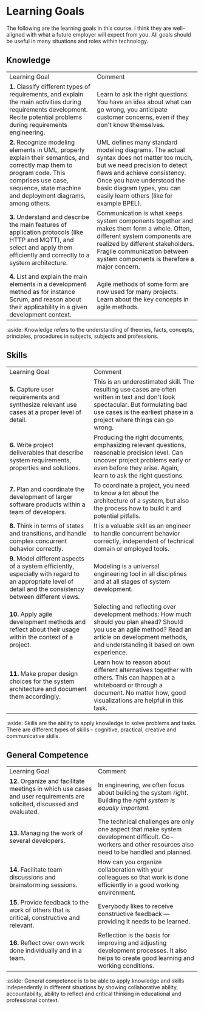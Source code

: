 # Learning Goals

The following are the learning goals in this course. I think they are well-aligned with what a future employer will expect from you. All goals should be useful in many situations and roles within technology.

## Knowledge


<div>
<table class="table">
<tr><td>Learning Goal</td><td>Comment</td></tr>
<tr><td><strong>1.</strong> Classify different types of requirements, and explain the main activities during requirements development. Recite potential problems during requirements engineering.
</td>
<td>
Learn to ask the right questions. You have an idea about what can go wrong, you anticipate customer concerns, even if they don't know themselves.
</td>
</tr>
<tr><td><strong>2.</strong> Recognize modeling elements in UML, properly explain their semantics, and correctly map them to program code. This comprises use case, sequence, state machine and deployment diagrams, among others.
</td>
<td>
UML defines many standard modeling diagrams. The actual syntax does not matter too much, but we need precision to detect flaws and achieve consistency. Once you have understood the basic diagram types, you can easily learn others (like for example BPEL).
</td>
</tr>
<tr><td><strong>3.</strong> Understand and describe the main features of application protocols (like HTTP and MQTT), and select and apply them efficiently and correctly to a system architecture.
</td>
<td>
Communication is what keeps system components together and makes them form a whole. Often, different system components are realized by different stakeholders. Fragile communication between system components is therefore a major concern.
</td>
</tr>
<tr><td><strong>4.</strong> List and explain the main elements in a development method as for instance Scrum, and reason about their applicability in a given development context.
</td>
<td>
Agile methods of some form are now used for many projects. Learn about the key concepts in agile methods.
</td>
</tr>
</table>
</div>


:aside: Knowledge refers to the understanding of theories, facts, concepts, principles, procedures in subjects, subjects and professions.




## Skills


<div>
<table class="table">
<tr><td>Learning Goal</td><td>Comment</td></tr>
<tr><td><strong>5.</strong> Capture user requirements and synthesize relevant use cases at a proper level of detail.
</td>
<td>
This is an underestimated skill. The resulting use cases are often written in text and don't look spectacular. But formulating bad use cases is the earliest phase in a project where things can go wrong.
</td>
</tr>

<tr><td><strong>6.</strong> Write project deliverables that describe system requirements, properties and solutions. 
</td>
<td>
Producing the right documents, emphasizing relevant questions, reasonable precision level. Can uncover project problems early or even before they arise. Again, learn to ask the right questions.
</td>
</tr>
<tr><td><strong>7.</strong> Plan and coordinate the development of larger software products within a team of developers.
</td>
<td>
To coordinate a project, you need to know a lot about the architecture of a system, but also the process how to build it and potential pitfalls. 
</td>
</tr>
<tr><td><strong>8.</strong> Think in terms of states and transitions, and handle complex concurrent behavior correctly.
</td>
<td>
It is a valuable skill as an engineer to handle concurrent behavior correctly, independent of technical domain or employed tools. 
</td>
</tr>
<tr><td><strong>9.</strong> Model different aspects of a system efficiently, especially with regard to an appropriate level of detail and the consistency between different views.
</td>
<td>
Modeling is a universal engineering tool in all disciplines and at all stages of system development. 
</td>
</tr>
<tr><td><strong>10.</strong> Apply agile development methods and reflect about their usage within the context of a project. 
</td>
<td>
Selecting and reflecting over development methods: How much should you plan ahead? Should you use an agile method? Read an article on development methods, and understanding it based on own experience.
</td>
</tr>
<tr><td><strong>11.</strong> Make proper design choices for the system architecture and document them accordingly.
</td>
<td>
Learn how to reason about different alternatives together with others. This can happen at a whiteboard or through a document. No matter how, good visualizations are helpful in this task.
</td>
</tr>
</table>
</div>


:aside: Skills are the ability to apply knowledge to solve problems and tasks. There are different types of skills - cognitive, practical, creative and communicative skills.



## General Competence


<div>
<table class="table">
<tr><td>Learning Goal</td><td>Comment</td></tr>
<tr><td><strong>12.</strong> Organize and facilitate meetings in which use cases and user requirements are solicited, discussed and evaluated.
</td>
<td>
In engineering, we often focus about building the system <em>right</em>. Building the <em>right system</right> is equally important.
</td>
</tr>
<tr><td><strong>13.</strong> Managing the work of several developers. 
</td>
<td>The technical challenges are only one aspect that make system development difficult. Co-workers and other resources also need to be handled and planned.
</td>
</tr>
<tr><td><strong>14.</strong> Facilitate team discussions and brainstorming sessions.
</td>
<td>
How can you organize collaboration with your colleagues so that work is done efficiently in a good working environment.  
 </td>
</tr>
<tr><td><strong>15.</strong> Provide feedback to the work of others that is critical, constructive and relevant.
</td>
<td>
Everybody likes to receive constructive feedback &mdash; providing it needs to be learned.
</td>
</tr>

</tr>
<tr><td><strong>16.</strong> 
Reflect over own work done individually and in a team.
</td>
<td>
Reflection is the basis for improving and adjusting development processes. It also helps to create good learning and working conditions.  
 </td>
</tr>

</table>
</div> 


:aside: General competence is to be able to apply knowledge and skills independently in different situations by showing collaborative ability, accountability, ability to reflect and critical thinking in educational and professional context.
